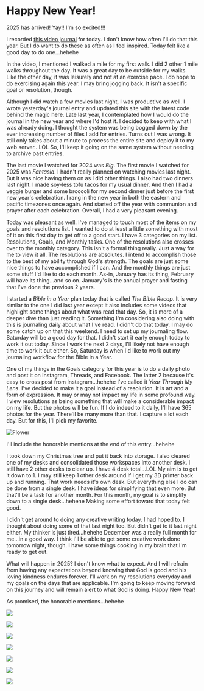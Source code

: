 # Happy New Year!

2025 has arrived! Yay!! I'm so excited!!!

I recorded [this video journal](https://youtu.be/30Dhlq3Lwqw) for today. I don't know how often I'll do that this year. But I do want to do these as often as I feel inspired. Today felt like a good day to do one...hehehe

In the video, I mentioned I walked a mile for my first walk. I did 2 other 1 mile walks throughout the day. It was a great day to be outside for my walks. Like the other day, it was leisurely and not at an exercise pace. I do hope to do exercising again this year. I may bring jogging back. It isn't a specific goal or resolution, though.

Although I did watch a few movies last night, I was productive as well. I wrote yesterday's journal entry and updated this site with the latest code behind the magic here. Late last year, I contemplated how I would do the journal in the new year and where I'd host it. I decided to keep with what I was already doing. I thought the system was being bogged down by the ever increasing number of files I add for entries. Turns out I was wrong. It still only takes about a minute to process the entire site and deploy it to my web server...LOL So, I'll keep it going on the same system without needing to archive past entries.

The last movie I watched for 2024 was *Big*. The first movie I watched for 2025 was *Fantasia*. I hadn't really planned on watching movies last night. But It was nice having them on as I did other things. I also had two dinners last night. I made soy-less tofu tacos for my usual dinner. And then I had a veggie burger and some broccoli for my second dinner just before the first new year's celebration. I rang in the new year in both the eastern and pacific timezones once again. And started off the year with communion and prayer after each celebration. Overall, I had a very pleasant evening.

Today was pleasant as well. I've managed to touch most of the items on my goals and resolutions list. I wanted to do at least a little something with most of it on this first day to get off to a good start. I have 3 categories on my list. Resolutions, Goals, and Monthly tasks. One of the resolutions also crosses over to the monthly category. This isn't a formal thing really. Just a way for me to view it all. The resolutions are absolutes. I intend to accomplish those to the best of my ability through God's strength. The goals are just some nice things to have accomplished if I can. And the monthly things are just some stuff I'd like to do each month. As-in, January has its thing, February will have its thing...and so on. January's is the annual prayer and fasting that I've done the previous 2 years.

I started a *Bible in a Year* plan today that is called *The Bible Recap*. It is very similar to the one I did last year except it also includes some videos that highlight some things about what was read that day. So, it is more of a deeper dive than just reading it. Something I'm considering also doing with this is journaling daily about what I've read. I didn't do that today. I may do some catch up on that this weekend. I need to set up my journaling flow. Saturday will be a good day for that. I didn't start it early enough today to work it out today. Since I work the next 2 days, I'll likely not have enough time to work it out either. So, Saturday is when I'd like to work out my journaling workflow for the Bible in a Year.

One of my things in the Goals category for this year is to do a daily photo and post it on Instagram, Threads, and Facebook. The latter 2 because it's easy to cross post from Instagram...hehehe I've called it *Year Through My Lens*. I've decided to make it a goal instead of a resolution. It is art and a form of expression. It may or may not impact my life in some profound way. I view resolutions as being something that will make a considerable impact on my life. But the photos will be fun. If I do indeed to it daily, I'll have 365 photos for the year. There'll be many more than that. I capture a lot each day. But for this, I'll pick my favorite.

![Flower](./media/IMG_4726.jpeg)

I'll include the honorable mentions at the end of this entry...hehehe

I took down my Christmas tree and put it back into storage. I also cleared one of my desks and consolidated those workspaces into another desk. I still have 2 other desks to clear up. I have 4 desk total...LOL My aim is to get it down to 1. I may still keep 1 other desk around if I get my 3D printer back up and running. That work needs it's own desk. But everything else I do can be done from a single desk. I have ideas for simplifying that even more. But that'll be a task for another month. For this month, my goal is to simplify down to a single desk...hehehe Making some effort toward that today felt good.

I didn't get around to doing any creative writing today. I had hoped to. I thought about doing some of that last night too. But didn't get to it last night either. My thinker is just tired...hehehe December was a really full month for me...in a good way. I think I'll be able to get some creative work done tomorrow night, though. I have some things cooking in my brain that I'm ready to get out.

What will happen in 2025? I don't know what to expect. And I will refrain from having any expectations beyond knowing that God is good and his loving kindness endures forever. I'll work on my resolutions everyday and my goals on the days that are applicable. I'm going to keep moving forward on this journey and will remain alert to what God is doing. Happy New Year!

As promised, the honorable mentions...hehehe

![](./media/IMG_4721.jpeg)

![](./media/IMG_4722.jpeg)

![](./media/IMG_4723.jpeg)

![](./media/IMG_4724.jpeg)

![](./media/IMG_4725.jpeg)

![](./media/IMG_4727.jpeg)

![](./media/IMG_4728.jpeg)